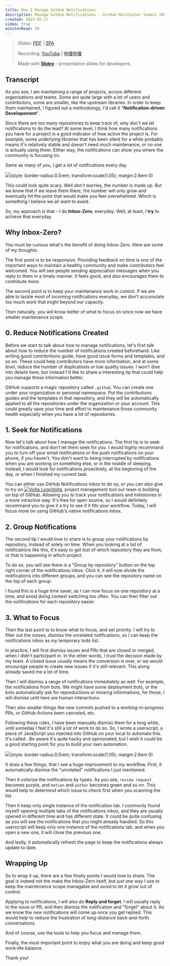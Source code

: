 ```yaml
---
title: How I Manage GitHub Notifications
description: Manage GitHub Notifications - GitHub Maintainer Summit 2023
created: 2023-05-17
video: true
minutesRead: 20
---
```


> Slides: [PDF](https://antfu.me/talks/2023-05-17) | [SPA](https://talks.antfu.me/2023/github-notifications/)
>
> Recording: [YouTube](https://youtu.be/gu-0b6KCf80) | [哔哩哔哩](https://www.bilibili.com/video/BV1gz4y1b7kc/)
>
> Made with <Slidev class="inline"/> [**Slidev**](https://github.com/slidevjs/slidev) - presentation slides for developers.

<YouTubeEmbed id="gu-0b6KCf80" />

## Transcript

As you see, I am maintaining a range of projects, across different organizations and teams. Some are quite large with a lot of users and contributors, some are smaller, like the upstream libraries. In order to keep them maintained, I figured out a methodology, I'd call it "**Notification-driven Developement**".

Since there are too many repositories to keep track of, why don't we let notifications to do the lead? At some level, I think how many notifications you have for a project is a good indicator of how active the project is. For example, some underlying libraries that has been silent for a while probably means it's relatively stable and doesn't need much maintenance, or no one is actually using them. Either way, the notifications can show you where the community is focusing on.

Same as many of you, I get a lot of notifications every day.

![](https://talks.antfu.me/2023/github-notifications/notifications-count.png)(style: border-radius:0.5rem; transform:scale(1.05); margin:2.6em 0)

This could look quite scary. Well don't worries, the number is made up. But we know that if we leave them there, the number will only grow and eventually hit the point that would make you feel overwhelmed. Which is something I believe we all want to avoid.

So, my approach is that - I do **Inbox-Zero**, everyday. Well, at least, I **try** to achieve that everyday.

## Why Inbox-Zero?

You must be curious what's the benefit of doing Inbox-Zero. Here are some of my thoughts.

The first point is to be responsive. Providing feedback on time is one of the important ways to maintain a healthy community and make contributors feel welcomed. You will see people sending appreciation messages when you reply to them in a timely manner. It feels good, and also encourages them to contribute more.

The second point is to keep your maintenance work in control. If we are able to tackle most of incoming notifications everyday, we don't accumulate too much work that might beyond our capacity.

Then naturally, you will know better of what to focus on since now we have smaller maintenance scope.

## 0. Reduce Notifications Created

Before we start to talk about how to manage notifications, let's first talk about how to reduce the number of notifications created beforehand. Like writing good contribritions guide, have good issue forms and templates, and so on. These could help contributors have more information, and at some level, reduce the number of duplications or low quality issues. I won't dive into details here, but instead I'd like to share a interesting tip that could help you manage those information better.

GitHub supports a magic repository called `.github`. You can create one under your organization or personal namespace. Put the contributions guides and the templates in that repository, and they will be automatically applied to all the repositories under the organization or your account. This could greatly save your time and effort to maintenance those community health especially when you have a lot of repositories.

## 1. Seek for Notifications

Now let's talk about how I manage the notifications. The first tip is to seek for notifications, and don't let them seek for you. I would highly recommand you to turn off your email notifications or the push notifications on your phone, if you haven't. You don't want to being interrupted by notifications when you are working on something else, or in the middle of sleeping. Instead, I would look for notifications proactively, at the beginning of the day, or when I finished my current task.

You can either use GitHub Notifications Inbox to do so, or you can also give to try on [<img src="https://volta.net/logo-dark.svg" alt="Volta Logo" class="h-1.1em! w-1.1em! inline m0! translate-y--2px mr1!" />Volta](https://volta.net/), project management tool our team is building on top of GitHub. Allowing you to track your notifications and milestones in a more intractive way. It's free for open source, so I would definitely recommand you to give it a try to see if it fits your workflow. Today, I will focus more on using GitHub's native notifications inbox.

## 2. Group Notifications

The second tip I would love to share is to group your notifications by repository, instead of solely on time. When you looking at a list of notifications like this, it's easy to get lost of which repository they are from, or that is happening in which project.

To do so, you will see there is a "Group by repository" button on the top right corner of the notifications inbox. Click it, it will now divide the notifications into different groups, and you can see the repository name on the top of each group.

I found this is a huge time saver, as I can now focus on one repository at a time, and avoid doing context switching too often. You can then filter out the notifications for each repository easier.

## 3. What to Focus

Then the last point to to know what to focus, and set priority. I will try to filter out the noises, dismiss the unrelated notifications, so I can keep the notifications inbox as my temporary todo list.

In practice, I will first dismiss issues and PRs that are closed or merged, when I didn't participant in. In the other words, I trust the decision made by my team. A closed issue usually means the conversion is over, or we would encourage people to create new issues if it's still relevant. This along already saved me a lot of time.

Then I will dismiss a range of notifications immediately as well. For example, the notifications from bots. We might have some deployment bots, or the bots automatically ask for reproductions or missing informations, for those, I will dismiss until here are human interactions.

Then also smaller things like new commits pushed to a working-in-progress PRs, or GitHub Actions been canceled, etc.

Following these rules, I have been manually dismiss them for a long while, until someday I feel it's still a lot of work to do so. So, I wrote a userscript, a piece of JavaScript you injected into GitHub on your local to automate this. It's called <GitHubLink repo="antfu/refined-github-notifications" />. Be aware it's quite hacky and opinionated, but I wish it could be a good starting point for you to build your own automation.

![](https://talks.antfu.me/2023/github-notifications/notifications-refined.png)(style: border-radius:0.5rem; transform:scale(1.05); margin:2.6em 0)

It does a few things, that I see a huge improvement to my workflow. First, it automatically dismiss the "unrelated" notifications I just mentioned.

Then it colorize the notifications by types. As you see, `review request` becomes purple, and `metion` and `author` becomes green and so on. This would help to determind which issue to check first when you scanning the list.

Then it keep only single instance of the notification tab. I commonly found myself opening multiple tabs of the notifications inbox, and they are usually opened in different time and has different state. It could be quite confusing as you will see the notifications that you might already handled. So this userscript will keep only one instance of the notifications tab, and when you open a new one, it will close the previous one.

And lastly, it automatically refresh the page to keep the notifications always update to date.

## Wrapping Up

So to wrap it up, there are a few finally points I would love to share. The goal is indeed not the make the Inbox-Zero itself, but just one way I use to keep the maintenance scope managable and avoid to let it grow out of control.

Applying to notifications, I will also do **Reply and forget**. I will usually reply to the issue or PR, and then dismiss the notification and "forget" about it. As we know the new notifications will come up once you get replied. This would help to reduce the frustration of long-distance back-and-forth conversations.

And of course, use the tools to help you focus and manage them.

Finally, the most important point to enjoy what you are doing and keep good work-life balance.

Thank you!

